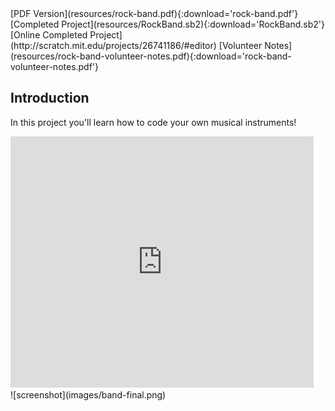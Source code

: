 <div class="p-hero-buttons">
  [PDF Version](resources/rock-band.pdf){:download='rock-band.pdf'}
  [Completed Project](resources/RockBand.sb2){:download='RockBand.sb2'}
  [Online Completed Project](http://scratch.mit.edu/projects/26741186/#editor)
  [Volunteer Notes](resources/rock-band-volunteer-notes.pdf){:download='rock-band-volunteer-notes.pdf'}
 </div>

## Introduction

In this project you'll learn how to code your own musical instruments!

<div class="scratch-preview">
  <iframe allowtransparency="true" width="485" height="402" src="https://scratch.mit.edu/projects/embed/26741186/?autostart=false" frameborder="0"></iframe>
</div>
![screenshot](images/band-final.png)
